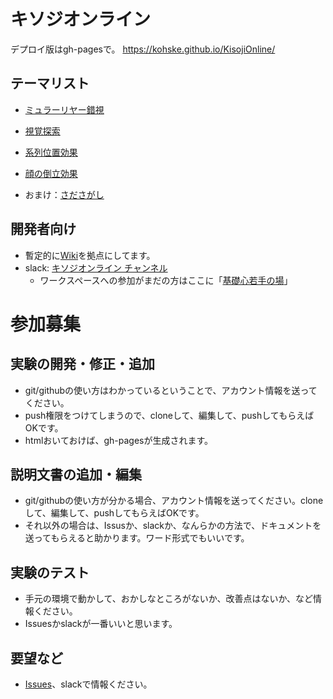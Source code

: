 # キソジオンライン

デプロイ版はgh-pagesで。 https://kohske.github.io/KisojiOnline/


## テーマリスト

- [ミュラーリヤー錯視](theme/Muller-lyer/index.html)
- [視覚探索](theme/VisualSearch/index.html)
- [系列位置効果](theme/SerialPositionEffect/index.html)
- [顔の倒立効果](theme/FaceInversion/index.html)

- おまけ：[さださがし](http://kohske.github.io/sandbox/sadasagashi/)

## 開発者向け

- 暫定的に[Wiki](https://github.com/kohske/KisojiOnline/wiki/%E3%82%AD%E3%82%BD%E3%82%B8%E3%82%AA%E3%83%B3%E3%83%A9%E3%82%A4%E3%83%B3-Wiki)を拠点にしてます。
- slack: [キソジオンライン チャンネル](https://kisowakate.slack.com/archives/C0115G2AL0K)
  - ワークスペースへの参加がまだの方はここに「[基礎心若手の場](https://join.slack.com/t/kisowakate/shared_invite/zt-4uhx1u5f-VRxOwj~RP1Jgol~v4goskA)」


# 参加募集

## 実験の開発・修正・追加

* git/githubの使い方はわかっているということで、アカウント情報を送ってください。
* push権限をつけてしまうので、cloneして、編集して、pushしてもらえばOKです。
* htmlおいておけば、gh-pagesが生成されます。

## 説明文書の追加・編集

* git/githubの使い方が分かる場合、アカウント情報を送ってください。cloneして、編集して、pushしてもらえばOKです。
* それ以外の場合は、Issusか、slackか、なんらかの方法で、ドキュメントを送ってもらえると助かります。ワード形式でもいいです。

## 実験のテスト

* 手元の環境で動かして、おかしなところがないか、改善点はないか、など情報ください。
* Issuesかslackが一番いいと思います。

## 要望など

- [Issues](https://github.com/kohske/KisojiOnline/issues)、slackで情報ください。


